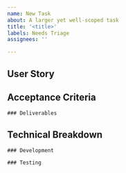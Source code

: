 ```yaml
---
name: New Task
about: A larger yet well-scoped task
title: '<title>'
labels: Needs Triage
assignees: ''

---
```


## User Story
<!-- Why? -->

## Acceptance Criteria
<!-- What? -->
<!-- add description-->

```[tasklist]
### Deliverables

```

## Technical Breakdown
```[tasklist]
### Development

```

```[tasklist]
### Testing

```
